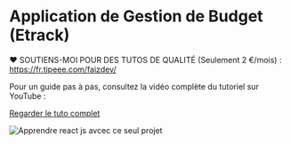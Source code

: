 # Application de Gestion de Budget (Etrack)

❤️ SOUTIENS-MOI POUR DES TUTOS DE QUALITÉ (Seulement 2 €/mois) :  https://fr.tipeee.com/faizdev/

Pour un guide pas à pas, consultez la vidéo complète du tutoriel sur YouTube :

[Regarder le tuto complet](https://youtu.be/jzN-Do26Umw)

![Apprendre react js avcec ce  seul projet](https://github.com/user-attachments/assets/b942d414-2637-4bba-9510-65d3ba259aa0)


